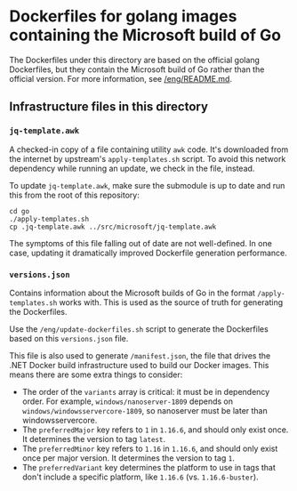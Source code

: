 # Dockerfiles for golang images containing the Microsoft build of Go

The Dockerfiles under this directory are based on the official golang
Dockerfiles, but they contain the Microsoft build of Go rather than the official
version. For more information, see [/eng/README.md](/eng/README.md).

## Infrastructure files in this directory

### `jq-template.awk`
A checked-in copy of a file containing utility `awk` code. It's downloaded from
the internet by upstream's `apply-templates.sh` script. To avoid this network
dependency while running an update, we check in the file, instead.

To update `jq-template.awk`, make sure the submodule is up to date and run this
from the root of this repository:

```
cd go
./apply-templates.sh
cp .jq-template.awk ../src/microsoft/jq-template.awk
```

The symptoms of this file falling out of date are not well-defined. In one case,
updating it dramatically improved Dockerfile generation performance.

### `versions.json`
Contains information about the Microsoft builds of Go in the format
`/apply-templates.sh` works with. This is used as the source of truth for
generating the Dockerfiles.

Use the `/eng/update-dockerfiles.sh` script to generate the Dockerfiles based on
this `versions.json` file.

This file is also used to generate `/manifest.json`, the file that drives the
.NET Docker build infrastructure used to build our Docker images. This means
there are some extra things to consider:
* The order of the `variants` array is critical: it must be in dependency order.
  For example, `windows/nanoserver-1809` depends on
  `windows/windowsservercore-1809`, so nanoserver must be later than
  windowsservercore.
* The `preferredMajor` key refers to `1` in `1.16.6`, and should only exist
  once. It determines the version to tag `latest`.
* The `preferredMinor` key refers to `1.16` in `1.16.6`, and should only exist
  once per major version. It determines the version to tag `1`.
* The `preferredVariant` key determines the platform to use in tags that don't
  include a specific platform, like `1.16.6` (vs. `1.16.6-buster`).
